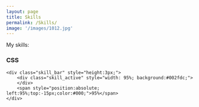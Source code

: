 ```yaml
---
layout: page
title: Skills
permalink: /Skills/
image: '/images/1012.jpg'
---
```

My skills:



<!-- *** Matrix add-ons Skills bar *** -->
<div class="skill">
    <h3>
        <span class="skill_name">CSS</span>
    </h3>

    <div class="skill_bar" style="height:3px;">
        <div class="skill_active" style="width: 95%; background:#002fdc;">
        </div>
        <span style="position:absolute; left:95%;top:-15px;color:#000;">95%</span>
    </div>
</div>

